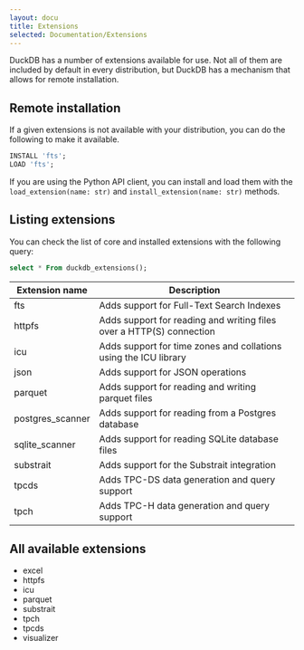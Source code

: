 ```yaml
---
layout: docu
title: Extensions
selected: Documentation/Extensions
---
```

DuckDB has a number of extensions available for use. Not all of them are included by default in every distribution, but DuckDB has a mechanism that allows for remote installation.

## Remote installation

If a given extensions is not available with your distribution, you can do the following to make it available.

```sql
INSTALL 'fts';
LOAD 'fts';
```

If you are using the Python API client, you can install and load them with the `load_extension(name: str)` and `install_extension(name: str)` methods.

## Listing extensions

You can check the list of core and installed extensions with the following query:
```sql
select * From duckdb_extensions();
```

| Extension name   | Description                                                          |
| ---------------- | -------------------------------------------------------------------- |
| fts              | Adds support for Full-Text Search Indexes                            |
| httpfs           | Adds support for reading and writing files over a HTTP(S) connection |
| icu              | Adds support for time zones and collations using the ICU library     |
| json             | Adds support for JSON operations                                     |
| parquet          | Adds support for reading and writing parquet files                   |
| postgres_scanner | Adds support for reading from a Postgres database                    |
| sqlite_scanner   | Adds support for reading SQLite database files                       |
| substrait        | Adds support for the Substrait integration                           |
| tpcds            | Adds TPC-DS data generation and query support                        |
| tpch             | Adds TPC-H data generation and query support                         |

## All available extensions

<!--
any extensions that have their own pages will automatically be added to a table of contents that is rendered directly below this list.
each extension should eventually have it's own page, and be removed from this list.
-->

 * excel
 * httpfs
 * icu
 * parquet
 * substrait
 * tpch
 * tpcds
 * visualizer
